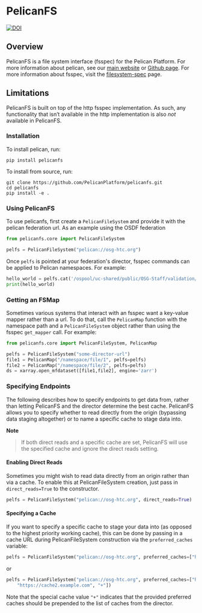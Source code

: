 # PelicanFS

[![DOI](https://zenodo.org/badge/751984532.svg)](https://zenodo.org/doi/10.5281/zenodo.13376216)

## Overview

PelicanFS is a file system interface (fsspec) for the Pelican Platform.  For more information about pelican, see our [main website](https://pelicanplatform.org) or [Github page](https://github.com/PelicanPlatform/pelican). For more information about fsspec, visit the [filesystem-spec](https://filesystem-spec.readthedocs.io/en/latest/index.html) page.


## Limitations

PelicanFS is built on top of the http fsspec implementation. As such, any functionality that isn’t available in the http implementation is also *not* available in PelicanFS.

### Installation

To install pelican, run:

```
pip install pelicanfs
```

To install from source, run:

```
git clone https://github.com/PelicanPlatform/pelicanfs.git
cd pelicanfs
pip install -e .
```


### Using PelicanFS

To use pelicanfs, first create a `PelicanFileSystem` and provide it with the pelican federation url. As an example using the OSDF federation

```python
from pelicanfs.core import PelicanFileSystem

pelfs = PelicanFileSystem("pelican://osg-htc.org")
```

Once `pelfs` is pointed at your federation's director, fsspec commands can be applied to Pelican namespaces. For example:

```python
hello_world = pelfs.cat('/ospool/uc-shared/public/OSG-Staff/validation/test.txt')
print(hello_world)
```

### Getting an FSMap

Sometimes various systems that interact with an fsspec want a key-value mapper rather than a url. To do that, call the `PelicanMap` function with the namespace path and a `PelicanFileSystem` object rather than using the fsspec `get_mapper` call. For example:

```python
from pelicanfs.core import PelicanFileSystem, PelicanMap

pelfs = PelicanFileSystem("some-director-url")
file1 = PelicanMap("/namespace/file/1", pelfs=pelfs)
file2 = PelicanMap("/namespace/file/2", pelfs=pelfs)
ds = xarray.open_mfdataset([file1,file2], engine='zarr')
```

### Specifying Endpoints

The following describes how to specify endpoints to get data from, rather than letting PelicanFS and the director determine the best cache. PelicanFS allows you to specify whether to read directly from the origin (bypassing data staging altogether) or to name a specific cache to stage data into. 

**Note**
> If both direct reads and a specific cache are set, PelicanFS will use the specified cache and ignore the direct reads setting.


#### Enabling Direct Reads

Sometimes you might wish to read data directly from an origin rather than via a cache. To enable this at PelicanFileSystem creation, just pass in `direct_reads=True` to the constructor.

```python
pelfs = PelicanFileSystem("pelican://osg-htc.org", direct_reads=True)
```

#### Specifying a Cache

If you want to specify a specific cache to stage your data into (as opposed to the highest priority working cache), this can be done by passing in a cache URL during PelicanFileSystem construction via the `preferred_caches` variable:

```python
pelfs = PelicanFileSystem("pelican://osg-htc.org", preferred_caches=["https://cache.example.com"])
```

or

```python
pelfs = PelicanFileSystem("pelican://osg-htc.org", preferred_caches=["https://cache.example.com",
    "https://cache2.example.com", "+"])
```

Note that the special cache value `"+"` indicates that the provided preferred caches should be prepended to the
list of caches from the director.
